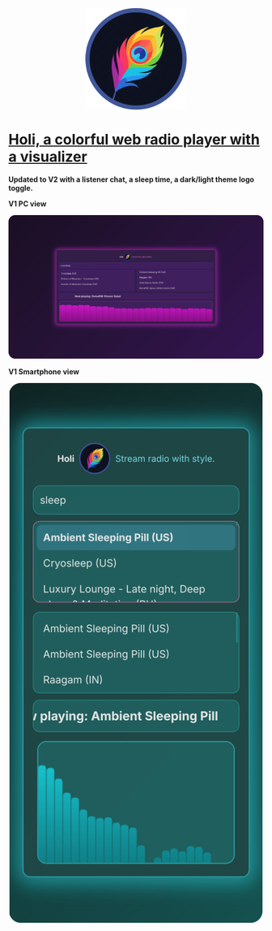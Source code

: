 <p align="center">
  <img src="https://github.com/visnudeva/holi/blob/06751fab1f481356461acee70c99a3bfb15f46fb/holi.png" width="200">
</p>

# [Holi, a colorful web radio player with a visualizer](https://visnudeva.github.io/holi/)

**Updated to V2 with a listener chat, a sleep time, a dark/light theme logo toggle.**

**V1 PC view**
<p align="center">
  <img src="https://github.com/visnudeva/holi/blob/main/ScreenshotPC.png?raw=true" width="1000">
</p>

**V1 Smartphone view**
<p align="center">
  <img src="https://github.com/visnudeva/holi/blob/main/ScreenshotSP.png?raw=true" width="500">
</p>
